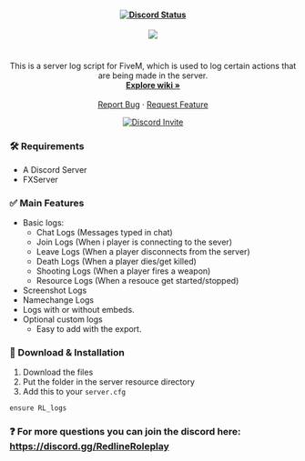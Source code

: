<h4 align="center">
	<a href="https://discord.gg/AppelBoy" title=""><img alt="Discord Status" src="https://discordapp.com/api/guilds/828781961156886549/widget.png"></a>
</h4>

<div align="center">
  <a href="https://github.com/AppelBoy/RL_logs">
    <img src="https://i.gyazo.com/3894b03d4351bcb566ec85afc7f9b231.png">
  </a>

  <h1 align="center"></h1>

  <p align="center">
    This is a server log script for FiveM, which is used to log certain actions that are being made in the server.
    <br />
    <a href="https://github.com/AppelBoy/RL_logs/wiki"><strong>Explore wiki »</strong></a>
    <br />
    <br />    
    <a href="https://github.com/AppelBoy/RL_logs/issues">Report Bug</a>
    ·
    <a href="https://github.com/AppelBoy/RL_logs/issues">Request Feature</a>
  </p>
  <a href="https://discord.gg/RedlineRoleplay" title=""><img alt="Discord Invite" src="https://discordapp.com/api/guilds/828781961156886549/widget.png?style=banner2"></a>
</div>



### 🛠 Requirements
- A Discord Server
- FXServer

### ✅ Main Features
- Basic logs:  
  - Chat Logs (Messages typed in chat)  
  - Join Logs (When i player is connecting to the sever)  
  - Leave Logs (When a player disconnects from the server)  
  - Death Logs (When a player dies/get killed)  
  - Shooting Logs (When a player fires a weapon)  
  - Resource Logs (When a resouce get started/stopped)  
- Screenshot Logs  
- Namechange Logs  
- Logs with or without embeds.  
- Optional custom logs  
  - Easy to add with the export.  

### 🔧 Download & Installation

1. Download the files
2. Put the  folder in the server resource directory
3. Add this to your `server.cfg`
```
ensure RL_logs
```

### ❓ For more questions you can join the discord here: https://discord.gg/RedlineRoleplay

